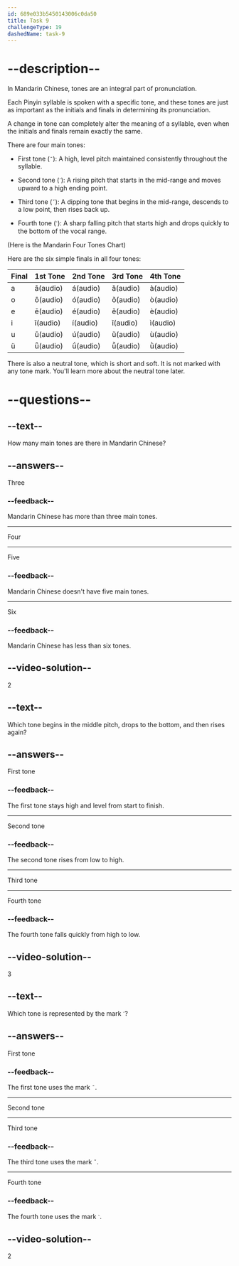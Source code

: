 ```yaml
---
id: 689e033b5450143006c0da50
title: Task 9
challengeType: 19
dashedName: task-9
---
```


<!-- (Audio) A: ā á ǎ à​ ō ó ǒ ò​ ē é ě è​ ī í ǐ ì​ ū ú ǔ ù​ ǖ ǘ ǚ ǜ -->

# --description--

In Mandarin Chinese, tones are an integral part of pronunciation.

Each Pinyin syllable is spoken with a specific tone, and these tones are just as important as the initials and finals in determining its pronunciation.

A change in tone can completely alter the meaning of a syllable, even when the initials and finals remain exactly the same.

There are four main tones:

- First tone (`ˉ`): A high, level pitch maintained consistently throughout the syllable.

- Second tone (`ˊ`): A rising pitch that starts in the mid-range and moves upward to a high ending point.

- Third tone (`ˇ`): A dipping tone that begins in the mid-range, descends to a low point, then rises back up.

- Fourth tone (`ˋ`): A sharp falling pitch that starts high and drops quickly to the bottom of the vocal range.

(Here is the Mandarin Four Tones Chart)

Here are the six simple finals in all four tones:

| Final | 1st Tone | 2nd Tone | 3rd Tone | 4th Tone |
|-------|----------|----------|----------|----------|
| a     | ā(audio)        | á(audio)        | ǎ(audio)        | à(audio)        |
| o     | ō(audio)        | ó(audio)        | ǒ(audio)        | ò(audio)        |
| e     | ē(audio)        | é(audio)        | ě(audio)        | è(audio)        |
| i     | ī(audio)        | í(audio)        | ǐ(audio)        | ì(audio)        |
| u     | ū(audio)        | ú(audio)        | ǔ(audio)        | ù(audio)        |
| ü     | ǖ(audio)        | ǘ(audio)        | ǚ(audio)        | ǜ(audio)        |

There is also a neutral tone, which is short and soft. It is not marked with any tone mark. You'll learn more about the neutral tone later.

# --questions--

## --text--

How many main tones are there in Mandarin Chinese?

## --answers--

Three

### --feedback--

Mandarin Chinese has more than three main tones.

---

Four

---

Five

### --feedback--

Mandarin Chinese doesn't have five main tones.

---

Six

### --feedback--

Mandarin Chinese has less than six tones.

## --video-solution--

2

## --text--

Which tone begins in the middle pitch, drops to the bottom, and then rises again?

## --answers--

First tone

### --feedback--

The first tone stays high and level from start to finish.

---

Second tone

### --feedback--

The second tone rises from low to high.

---

Third tone

---

Fourth tone

### --feedback--

The fourth tone falls quickly from high to low.

## --video-solution--

3

## --text--

Which tone is represented by the mark `ˊ`?

## --answers--

First tone

### --feedback--

The first tone uses the mark `ˉ`.

---

Second tone

---

Third tone

### --feedback--

The third tone uses the mark `ˇ`.

---

Fourth tone

### --feedback--

The fourth tone uses the mark `ˋ`.

## --video-solution--

2
